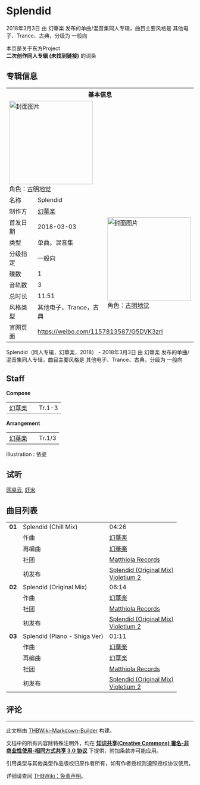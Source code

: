 # Splendid

<!-- source html: G:\repos\THBWiki-Markdown-Builder\THBWikiMarkdown\Temp\main\6\6f\ns0%3ASplendid.html -->

2018年3月3日 由 幻華楽  发布的单曲/混音集同人专辑，曲目主要风格是 其他电子、Trance、古典，分级为 一般向

本页是关于东方Project  
 **二次创作同人专辑 (未找到链接)** 的词条
## 专辑信息

<table><tbody><tr><th colspan="3">基本信息</th></tr><tr><td class="cover-artwork-mobile" colspan="2"><a href="./文件-Splendid封面.png.md" class="image" title="封面图片"><img alt="封面图片" src="https://upload.thwiki.cc/thumb/b/be/Splendid%E5%B0%81%E9%9D%A2.png/224px-Splendid%E5%B0%81%E9%9D%A2.png" decoding="async" loading="lazy" width="224" height="224" srcset="https://upload.thwiki.cc/thumb/b/be/Splendid%E5%B0%81%E9%9D%A2.png/336px-Splendid%E5%B0%81%E9%9D%A2.png 1.5x, https://upload.thwiki.cc/thumb/b/be/Splendid%E5%B0%81%E9%9D%A2.png/448px-Splendid%E5%B0%81%E9%9D%A2.png 2x" data-file-width="1000" data-file-height="1000"></a><div class="cover-char">角色：<a href="./古明地觉.md" title="古明地觉">古明地觉</a></div></td>
</tr><tr><td class="label">名称</td><td colspan="2"> Splendid </td></tr><tr><td class="label">制作方</td><td><a href="./幻華楽.md" title="幻華楽">幻華楽</a></td><td class="cover-artwork" rowspan="8" style="min-width:224px;"><a href="./文件-Splendid封面.png.md" class="image" title="封面图片"><img alt="封面图片" src="https://upload.thwiki.cc/thumb/b/be/Splendid%E5%B0%81%E9%9D%A2.png/224px-Splendid%E5%B0%81%E9%9D%A2.png" decoding="async" loading="lazy" width="224" height="224" srcset="https://upload.thwiki.cc/thumb/b/be/Splendid%E5%B0%81%E9%9D%A2.png/336px-Splendid%E5%B0%81%E9%9D%A2.png 1.5x, https://upload.thwiki.cc/thumb/b/be/Splendid%E5%B0%81%E9%9D%A2.png/448px-Splendid%E5%B0%81%E9%9D%A2.png 2x" data-file-width="1000" data-file-height="1000"></a><div class="cover-char">角色：<a href="./古明地觉.md" title="古明地觉">古明地觉</a></div></td>
</tr><tr><td class="label">首发日期</td><td>2018-03-03</td></tr><tr><td class="label">类型</td><td>单曲，混音集</td></tr><tr><td class="label">分级指定</td><td>一般向</td></tr><tr><td class="label">碟数</td><td>1</td></tr><tr><td class="label">音轨数</td><td>3</td></tr><tr><td class="label">总时长</td><td>11:51</td></tr><tr><td class="label">风格类型</td><td>其他电子，Trance，古典</td></tr>
<tr><td class="label">官网页面</td><td colspan="2"><a rel="nofollow" class="external free" href="https://weibo.com/1157813587/G5DVK3zrI">https://weibo.com/1157813587/G5DVK3zrI</a></td></tr></tbody></table>

Splendid（同人专辑，幻華楽，2018） - 2018年3月3日 由 幻華楽  发布的单曲/混音集同人专辑，曲目主要风格是 其他电子、Trance、古典，分级为 一般向
## Staff
  
 **Compose**   

<table><tbody><tr><td><a href="./幻華楽.md" title="幻華楽">幻華楽</a></td><td></td><td>Tr.1-3</td></tr></tbody></table>

  
 **Arrangement**   

<table><tbody><tr><td><a href="./幻華楽.md" title="幻華楽">幻華楽</a></td><td></td><td>Tr.1/3</td></tr></tbody></table>


Illustration
: 依瓷

## 试听
  
[网易云](https://music.163.com/#/album?id=37801505), [虾米](https://i.xiami.com/album/2104362641)
  

## 曲目列表

<table><tbody><tr><td id="1" class="infoO"><b>01</b></td><td id="Splendid_(Chill_Mix)" colspan="2" class="title">Splendid (Chill Mix)<span class="thcsearchlinks"><a rel="nofollow" class="external text" href="https://cd.thwiki.cc?arrange=幻華楽，幻華楽&amp;fromwiki=Splendid"><span title="搜索相似同人曲"></span></a></span></td><td class="time">04:26</td></tr><tr><td class="left"></td><td class="label">作曲</td><td class="text" colspan="2"><a href="./幻華楽.md" title="幻華楽">幻華楽</a><span class="thcsearchlinks"><a rel="nofollow" class="external text" href="https://cd.thwiki.cc?arrange=，幻華楽&amp;fromwiki=Splendid"><span></span></a></span></td></tr><tr><td class="left"></td><td class="label">再编曲</td><td class="text" colspan="2"><a href="./幻華楽.md" title="幻華楽">幻華楽</a><span class="thcsearchlinks"><a rel="nofollow" class="external text" href="https://cd.thwiki.cc?arrange=幻華楽&amp;fromwiki=Splendid"><span></span></a></span></td></tr><tr><td class="left"></td><td class="label">社团</td><td class="text" colspan="2"><a href="./Matthiola_Records.md" title="Matthiola Records">Matthiola Records</a></td></tr><tr><td class="left"></td><td class="label">初发布</td><td class="text" colspan="2"><a href="/Violetium_2#4" title="Violetium 2">Splendid (Original Mix)</a><div class="source"><a href="./Violetium_2.md" title="Violetium 2">Violetium 2</a></div></td></tr>
<tr><td id="2" class="infoYL"><b>02</b></td><td id="Splendid_(Original_Mix)" colspan="2" class="title">Splendid (Original Mix)<span class="thcsearchlinks"><a rel="nofollow" class="external text" href="https://cd.thwiki.cc?arrange=幻華楽&amp;fromwiki=Splendid"><span title="搜索相似同人曲"></span></a></span></td><td class="time">06:14</td></tr><tr><td class="left"></td><td class="label">作曲</td><td class="text" colspan="2"><a href="./幻華楽.md" title="幻華楽">幻華楽</a><span class="thcsearchlinks"><a rel="nofollow" class="external text" href="https://cd.thwiki.cc?arrange=幻華楽，&amp;fromwiki=Splendid"><span></span></a></span></td></tr><tr><td class="left"></td><td class="label">社团</td><td class="text" colspan="2"><a href="./Matthiola_Records.md" title="Matthiola Records">Matthiola Records</a></td></tr><tr><td class="left"></td><td class="label">初发布</td><td class="text" colspan="2"><a href="/Violetium_2#4" title="Violetium 2">Splendid (Original Mix)</a><div class="source"><a href="./Violetium_2.md" title="Violetium 2">Violetium 2</a></div></td></tr>
<tr><td id="3" class="infoO"><b>03</b></td><td id="Splendid_(Piano_-_Shiga_Ver)" colspan="2" class="title">Splendid (Piano - Shiga Ver)<span class="thcsearchlinks"><a rel="nofollow" class="external text" href="https://cd.thwiki.cc?arrange=幻華楽，幻華楽&amp;fromwiki=Splendid"><span title="搜索相似同人曲"></span></a></span></td><td class="time">01:11</td></tr><tr><td class="left"></td><td class="label">作曲</td><td class="text" colspan="2"><a href="./幻華楽.md" title="幻華楽">幻華楽</a><span class="thcsearchlinks"><a rel="nofollow" class="external text" href="https://cd.thwiki.cc?arrange=，幻華楽&amp;fromwiki=Splendid"><span></span></a></span></td></tr><tr><td class="left"></td><td class="label">再编曲</td><td class="text" colspan="2"><a href="./幻華楽.md" title="幻華楽">幻華楽</a><span class="thcsearchlinks"><a rel="nofollow" class="external text" href="https://cd.thwiki.cc?arrange=幻華楽&amp;fromwiki=Splendid"><span></span></a></span></td></tr><tr><td class="left"></td><td class="label">社团</td><td class="text" colspan="2"><a href="./Matthiola_Records.md" title="Matthiola Records">Matthiola Records</a></td></tr><tr><td class="left"></td><td class="label">初发布</td><td class="text" colspan="2"><a href="/Violetium_2#4" title="Violetium 2">Splendid (Original Mix)</a><div class="source"><a href="./Violetium_2.md" title="Violetium 2">Violetium 2</a></div></td></tr></tbody></table>


## 评论




---

此文档由 [THBWiki-Markdown-Builder](https://github.com/Delsin-Yu/THBWiki-Markdown-Builder) 构建。

文档中的所有内容除特殊注明外，均在 [**知识共享(Creative Commons) 署名-非商业性使用-相同方式共享 3.0 协议**](https://creativecommons.org/licenses/by-sa/3.0/deed.zh-hans) 下提供，附加条款亦可能应用。

引用类型与其他类型作品版权归原作者所有，如有作者授权则遵照授权协议使用。

详细请查阅 [THBWiki：免责声明](https://thbwiki.cc/THBWiki:%E5%85%8D%E8%B4%A3%E5%A3%B0%E6%98%8E)。

